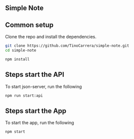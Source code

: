 ## Simple Note

## Common setup

Clone the repo and install the dependencies.

```bash
git clone https://github.com/TinoCarrera/simple-note.git
cd simple-note
```

```bash
npm install
```

## Steps start the API

To start json-server, run the following

```bash
npm run start:api
```

## Steps start the App

To start the app, run the following

```bash
npm start
```
